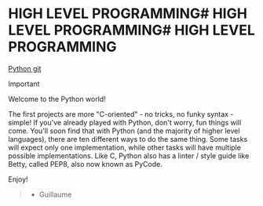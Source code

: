 # HIGH LEVEL PROGRAMMING# HIGH LEVEL PROGRAMMING# HIGH LEVEL PROGRAMMING

[Python git](https://s3.amazonaws.com/intranet-projects-files/holbertonschool-higher-level_programming+/231/48a9fdbd67c84a328a9df9ec8d93b9ac2458ac37721d7d53e51a27fb2bdc5263.jpg)

>[!IMPORTANT]
>   Welcome to the Python world!
>
>   The first projects are more "C-oriented" - no tricks, no funky syntax - simple!
>   If you've already played with Python, don't worry, fun things will come.
>   You'll soon find that with Python (and the majority of higher level languages), there are ten different ways to do the same thing. Some tasks will expect only one implementation, while other tasks will have multiple possible implementations.
>   Like C, Python also has a linter / style guide like Betty, called PEP8, also now known as PyCode.
>
>   Enjoy!

>   - Guillaume

